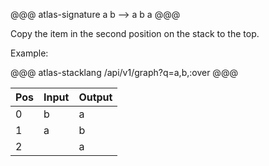 @@@ atlas-signature
a
b
-->
a
b
a
@@@

Copy the item in the second position on the stack to the top. 

Example:

@@@ atlas-stacklang
/api/v1/graph?q=a,b,:over
@@@

<table><thead><th>Pos</th><th>Input</th><th>Output</th></thead><tbody><tr>
<td>0</td>
<td>b</td>
<td>a</td>
</tr><tr>
<td>1</td>
<td>a</td>
<td>b</td>
</tr><tr>
<td>2</td>
<td></td>
<td>a</td>
</tr></tbody></table>

